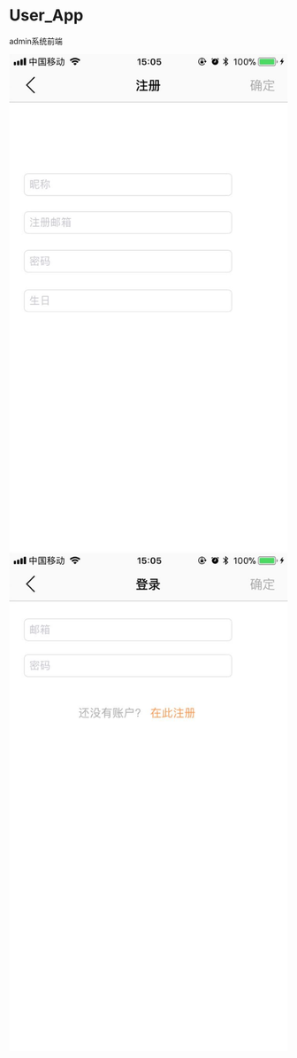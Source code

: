 # User_App
admin系统前端

![image](https://github.com/polarbearmaster/User_App/raw/master/UserManagement/resources/注册.jpeg)
![image](https://github.com/polarbearmaster/User_App/raw/master/UserManagement/resources/登录.jpeg)
